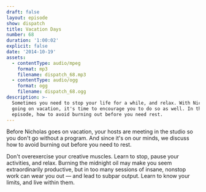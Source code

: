 ```yaml
---
draft: false
layout: episode
show: dispatch
title: Vacation Days
number: 68
duration: '1:00:02'
explicit: false
date: '2014-10-19'
assets:
  - contentType: audio/mpeg
    format: mp3
    filename: dispatch_68.mp3
  - contentType: audio/ogg
    format: ogg
    filename: dispatch_68.ogg
description: >-
  Sometimes you need to stop your life for a while, and relax. With Nicholas
  going on vacation, it's time to encourage you to do so as well. In this
  episode, how to avoid burning out before you need rest.
---
```

Before Nicholas goes on vacation, your hosts are meeting in the studio so you don't go without a program. And since it's on our minds, we discuss how to avoid burning out before you need to rest.

Don't overexercise your creative muscles. Learn to stop, pause your activities, and relax. Burning the midnight oil may make you seem extraordinarily productive, but in too many sessions of insane, nonstop work can wear you out &mdash; and lead to subpar output. Learn to know your limits, and live within them.